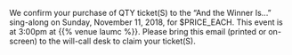 We confirm your purchase of QTY ticket(S) to the “And the Winner Is...”
sing-along on Sunday, November 11, 2018, for $PRICE_EACH.  This event is at
3:00pm at {{% venue laumc %}}.  Please bring this email (printed or on-screen)
to the will-call desk to claim your ticket(S).
